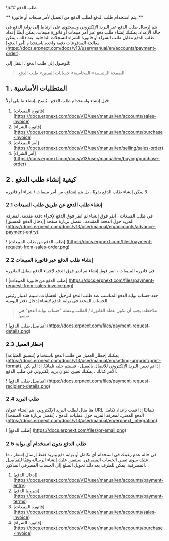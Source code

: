 \n## طلب الدفع

** يتم استخدام طلب الدفع لطلب الدفع من العميل لأمر مبيعات أو فاتورة. **

يتم إرسال طلب الدفع عبر البريد الإلكتروني وسيحتوي على ارتباط إلى بوابة الدفع في حالة الإعداد. يمكنك إنشاء طلب دفع عبر أمر مبيعات أو فاتورة مبيعات. يمكن أيضًا إعداد طلب الدفع مقابل طلب الشراء أو فاتورة الشراء للسجلات الداخلية. بعد ذلك ، يمكن معالجة المدفوعات دفعة واحدة باستخدام [أمر الدفع] (https://docs.erpnext.com/docs/v13/user/manual/en/accounts/payment-order).

للوصول إلى طلب الدفع ، انتقل إلى:

> الصفحة الرئيسية> المحاسبة> حسابات القبض> طلب الدفع

## 1 \. المتطلبات الأساسية

قبل إنشاء واستخدام طلب الدفع ، يُنصح بإنشاء ما يلي أولاً:

1. [فاتورة المبيعات] (https://docs.erpnext.com/docs/v13/user/manual/en/accounts/sales-invoice)
2. [فاتورة الشراء] (https://docs.erpnext.com/docs/v13/user/manual/en/accounts/purchase-invoice)
3. [أمر المبيعات] (https://docs.erpnext.com/docs/v13/user/manual/en/selling/sales-order)
4. [أمر الشراء] (https://docs.erpnext.com/docs/v13/user/manual/en/buying/purchase-order)

## 2 \. كيفية إنشاء طلب الدفع

لا يمكن إنشاء طلب الدفع يدويًا ، بل يتم إنشاؤه من أمر مبيعات / شراء أو فاتورة.

### 2.1 إنشاء طلب الدفع عن طريق طلب المبيعات

في طلب المبيعات ، انقر فوق إنشاء ثم انقر فوق الدفع لإجراء دفعة مقدمة. لمعرفة المزيد حول الدفعة المقدمة ، تفضل بزيارة صفحة [إدخال الدفع المسبق] (https://docs.erpnext.com/docs/v13/user/manual/en/accounts/advance-payment-entry).

! [طلب الدفع من طلب المبيعات] (https://docs.erpnext.com/files/payment-request-from-sales-order.png)

### 2.2 إنشاء طلب الدفع عبر فاتورة المبيعات

في فاتورة المبيعات ، انقر فوق إنشاء ثم انقر فوق الدفع لإجراء الدفع مقابل الفاتورة.

! [طلب الدفع من فاتورة المبيعات] (https://docs.erpnext.com/files/payment-request-from-sales-invoice.png)

حدد حساب بوابة الدفع المناسب عند طلب الدفع لترحيل الحسابات. سيتم اعتبار رئيس الحساب المحدد في بوابة الدفع لإنشاء إدخال دفتر اليومية.

> ملاحظة: يجب أن تكون عملة الفاتورة / الطلب وعملة "حساب بوابة الدفع" هي نفسها.

! [تفاصيل طلب الدفع] (https://docs.erpnext.com/files/payment-request-details.png)

### 2.3 إخطار العميل

يمكنك إخطار العميل من طلب الدفع باستخدام [تنسيق الطباعة] (https://docs.erpnext.com/docs/v13/user/manual/en/setting-up/print/print-format). إذا تم تعيين البريد الإلكتروني للاتصال بالعميل ، فسيتم جلبه تلقائيًا. إذا لم يكن الأمر كذلك ، يمكنك تعيين عنوان بريد إلكتروني في طلب الدفع.

! [تفاصيل طلب الدفع] (https://docs.erpnext.com/files/payment-request-recipient-details.png)

### 2.4 طلب البريد

هنا مثال لطلب البريد الإلكتروني. يتم إنشاء عنوان URL تلقائيًا إذا قمت بإعداد تكامل الدفع المعني. لمعرفة المزيد حول عمليات الدمج ، [تفضل بزيارة هذه الصفحة] (https://docs.erpnext.com/docs/v13/user/manual/en/erpnext_integration).

! [طلب الدفع] (https://docs.erpnext.com/files/pr-email.png)

### 2.5 طلب الدفع بدون استخدام أي بوابة

في حالة عدم رغبتك في استخدام أي تكامل أو بوابة دفع وتريد فقط إرسال إشعار ، ما عليك سوى تعيين الحساب المصرفي. سيتعين عليك إنشاء الرسالة وفقًا للتفاصيل المصرفية. يمكن للطرف بعد ذلك تحويل المبلغ إلى الحساب المصرفي المذكور.

1. [إدخال الدفع] (https://docs.erpnext.com/docs/v13/user/manual/en/accounts/payment-entry)
2. [شروط الدفع] (https://docs.erpnext.com/docs/v13/user/manual/en/accounts/payment-terms)
3. [فاتورة المبيعات] (https://docs.erpnext.com/docs/v13/user/manual/en/accounts/sales-invoice)
4. [فاتورة الشراء] (https://docs.erpnext.com/docs/v13/user/manual/en/accounts/purchase-invoice)